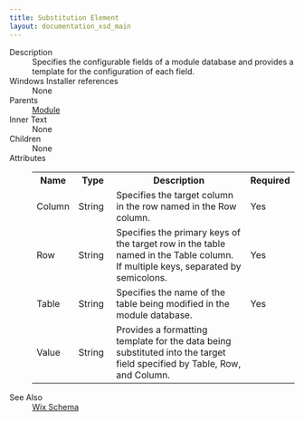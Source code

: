 ```yaml
---
title: Substitution Element
layout: documentation_xsd_main
---
```

<dl>
  <dt>Description</dt>
  <dd>Specifies the configurable fields of a module database and provides a template for the configuration of each field.</dd>
  <dt>Windows Installer references</dt>
  <dd>None</dd>
  <dt>Parents</dt>
  <dd>
    <a href="../wix/module">Module</a>
  </dd>
  <dt>Inner Text</dt>
  <dd>None</dd>
  <dt>Children</dt>
  <dd>None</dd>
  <dt>Attributes</dt>
  <dd>
    <table cellspacing="0" cellpadding="0" class="schema">
      <tr>
        <th width="15%">Name</th>
        <th width="15%">Type</th>
        <th width="65%">Description</th>
        <th width="15%">Required</th>
      </tr>
      <tr>
        <td>Column</td>
        <td>String</td>
        <td>Specifies the target column in the row named in the Row column.</td>
        <td>Yes</td>
      </tr>
      <tr>
        <td>Row</td>
        <td>String</td>
        <td>Specifies the primary keys of the target row in the table named in the Table column. If multiple keys, separated by semicolons.</td>
        <td>Yes</td>
      </tr>
      <tr>
        <td>Table</td>
        <td>String</td>
        <td>Specifies the name of the table being modified in the module database.</td>
        <td>Yes</td>
      </tr>
      <tr>
        <td>Value</td>
        <td>String</td>
        <td>Provides a formatting template for the data being substituted into the target field specified by Table, Row, and Column.</td>
        <td>&nbsp;</td>
      </tr>
    </table>
  </dd>
  <dt>See Also</dt>
  <dd>
    <a href="../wix">Wix Schema</a>
  </dd>
</dl>
